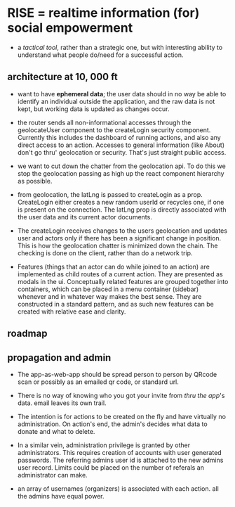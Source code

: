 RISE = realtime information (for) social empowerment
====================================================

- a _tactical tool_, rather than a strategic one, but with interesting ability to understand what
people do/need for a successful action.


architecture at 10, 000 ft
--------------------------

- want to have **ephemeral data**; the user data should in no way be able to identify an individual outside the
application, and the raw data is not kept, but working data is updated as changes occur.

- the router sends all non-informational accesses through the geolocateUser component to the
createLogin security component.  Currently this includes the dashboard of running actions, and also any direct
access to an action.   Accesses to general information (like About) don't go thru' geolocation
or security.  That's just straight public access.

- we want to cut down the chatter from the geolocation api.  To do this we stop the geolocation
 passing as high up the react component hierarchy as possible.

- from geolocation, the latLng is passed to createLogin as a prop.  CreateLogin either creates a new random userId or
recycles one, if one is present on the connection.  The latLng prop is directly associated with the user data and its current
actor documents.

- The createLogin receives changes to the users geolocation and updates user and actors only if there has been
a significant change in position.  This is how the geolocation chatter is minimized down the chain.  The checking is
done on the client, rather than do a network trip.

- Features (things that an actor can do while joined to an action) are implemented as child routes of a current action.
 They are presented as modals in the ui.  Conceptually related features are grouped together into containers, which can
 be placed in a menu container (sidebar) whenever and in whatever way makes the best sense.  They are constructed in a
 standard pattern, and as such new features can be created with relative ease and clarity.



roadmap
-------


propagation and admin
---------------------
- The app-as-web-app should be spread person to person by QRcode  scan or possibly as an emailed qr code, or standard url.
- There is no way of knowing who you got your invite from _thru the app_'s data.  email leaves its own trail.

- The intention is for actions to be created on the fly and have virtually no administration.  On action's end, the admin's
decides what data to donate and what to delete.

- In a similar vein, administration privilege is granted by other administrators.  This requires creation of accounts with
user generated passwords.  The referring admins user id is attached to the new admins user record.  Limits could be placed on
the number of referals an administrator can make.

- an array of usernames (organizers) is associated with each action.  all the admins have equal power.

